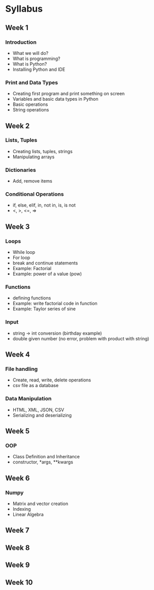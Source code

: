 # Syllabus

## Week 1
### Introduction
* What we will do?
* What is programming?
* What is Python?
* Installing Python and IDE

### Print and Data Types
* Creating first program and print something on screen
* Variables and basic data types in Python
* Basic operations
* String operations

## Week 2
### Lists, Tuples
* Creating lists, tuples, strings
* Manipulating arrays
### Dictionaries
* Add, remove items
### Conditional Operations 
* if, else, elif, in, not in, is, is not
* <, >, <=, =>

## Week 3
### Loops
* While loop
* For loop
* break and continue statements
* Example: Factorial
* Example: power of a value (pow)
### Functions
* defining functions
* Example: write factorial code in function
* Example: Taylor series of sine
### Input
* string -> int conversion (birthday example)
* double given number (no error, problem with product with string)

## Week 4
### File handling
* Create, read, write, delete operations
* csv file as a database
### Data Manipulation
* HTML, XML, JSON, CSV
* Serializing and deserializing

## Week 5
### OOP
* Class Definition and Inheritance
* constructor, *args, **kwargs

## Week 6
### Numpy
* Matrix and vector creation
* Indexing
* Linear Algebra

## Week 7

## Week 8

## Week 9

## Week 10